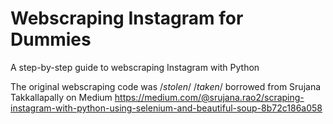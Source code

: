 # Webscraping Instagram for Dummies

A step-by-step guide to webscraping Instagram with Python

The original webscraping code was /*stolen*/ /*taken*/ borrowed from Srujana Takkallapally on Medium
https://medium.com/@srujana.rao2/scraping-instagram-with-python-using-selenium-and-beautiful-soup-8b72c186a058
